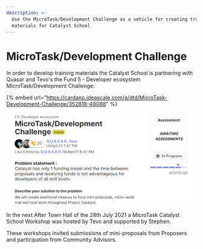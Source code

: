 ```yaml
---
description: >-
  Use the MicroTask/Development Challenge as a vehicle for creating training
  materials for Catalyst School
---
```


# MicroTask/Development Challenge

In order to develop training materials the Catalyst School is partnering with Quasar and Tevo's the Fund 5 - Developer ecosystem MicroTask/Development Challenge.

{% embed url="https://cardano.ideascale.com/a/dtd/MicroTask-Development-Challenge/352818-48088" %}

![F5 : Developer ecosystem proposal](../.gitbook/assets/2021-07-25-13-.png)

In the next After Town Hall of the 28th July 2021 a MicroTask Catalyst School Workshop was hosted by Tevo and supported by Stephen.

These workshops invited submissions of mini-proposals from Proposers and participation from Community Advisors.

